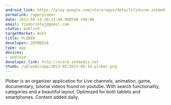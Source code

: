 ```yaml
--- 
android_link: https://play.google.com/store/apps/details?id=com.zotmedia.plober
permalink: /app/plober
date: 2013-05-14 20:13:44.998548 +00:00
email: fjodorzotaj@gmail.com
status: publish
targetMarket: Both
title: PLOBER
developer: ZOTMEDIA
type: app
devices: 
- android
developer_link: http://vcard.zotmedia.net
thumb: /uploads/app/2013-05/2013-05-14-plober.png
---
```


Plober is an organizer application for Live channels, animation, game, documentary, tutorial videos found on youtube. With search functionality, categories and a beautiful layout. Optimized for both tablets and smartphones. Content added daily.

